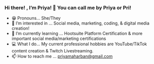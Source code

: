 ### Hi there! , I’m Priya! 👋 You can call me by Priya or Pri! 
- 😁 Pronouns... She/They
- 👀 I’m interested in ... Social media, marketing, coding, & digital media creation!
- 🌱 I’m currently learning ... Hootsuite Platform Certification & more important social media/marketing certifications
- 💻 What I do... My current professional hobbies are YouTube/TikTok content creation & Twitch Livestreaming.
- 📫 How to reach me ... priyamaharban@gmail.com
